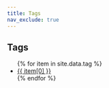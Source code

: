 ```yaml
---
title: Tags
nav_exclude: true
---
```


## Tags

<ul>
{% for item in site.data.tag %}
<li><a href="/tag/{{ item[0] }}">{{ item[0] }}</a></li>
{% endfor %}
</ul>
